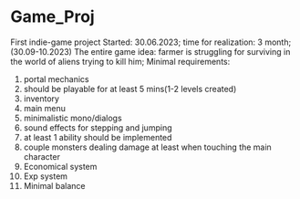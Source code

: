 # Game_Proj
First indie-game project
Started: 30.06.2023; time for realization: 3 month; (30.09-10.2023)
The entire game idea: farmer is struggling for surviving in the world of aliens trying to kill him;
Minimal requirements:
1) portal mechanics
2) should be playable for at least 5 mins(1-2 levels created)
3) inventory
4) main menu
5) minimalistic mono/dialogs
6) sound effects for stepping and jumping
7) at least 1 ability should be implemented
8) couple monsters dealing damage at least when touching the main character
9) Economical system
10) Exp system
11) Minimal balance 
